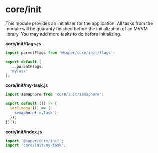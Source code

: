 # core/init

This module provides an initializer for the application. All tasks from the module will be guaranty finished before the initialization of an MVVM library. You may add more tasks to do before initializing.

**core/init/flags.js**

```js
import parentFlags from '@super/core/init/flags';

export default [
  ...parentFlags,
  'myTask'
];
```

**core/init/my-task.js**

```js
import semaphore from 'core/init/semaphore';

export default (() => {
  setTimeout(() => {
    semaphore('myTask');
  });
})();
```

**core/init/index.js**

```js
import '@super/core/init';
import 'core/init/my-task';
```

